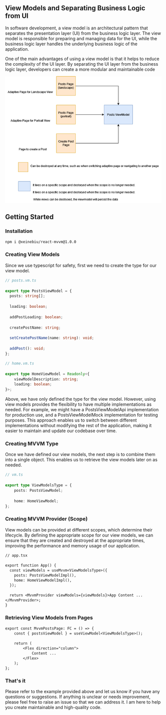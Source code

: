 ## View Models and Separating Business Logic from UI

In software development, a view model is an architectural pattern that separates the presentation layer (UI) from the business logic layer. The view model is responsible for preparing and managing data for the UI, while the business logic layer handles the underlying business logic of the application.

One of the main advantages of using a view model is that it helps to reduce the complexity of the UI layer. By separating the UI layer from the business logic layer, developers can create a more modular and maintainable code

![Diagram explained](./docs/viewmodel.drawio.png)


## Getting Started

### Installation
````shell
npm i @xeinebiu/react-mvvm@1.0.0
````

### Creating View Models
Since we use typescript for safety, first we need to create the type for our view model.

````typescript
// posts.vm.ts

export type PostsViewModel = {
  posts: string[];

  loading: boolean;

  addPostLoading: boolean;

  createPostName: string;

  setCreatePostName(name: string): void;

  addPost(): void;
};
````

````typescript
// home.vm.ts

export type HomeViewModel = Readonly<{
    viewModelDescription: string;
    loading: boolean;
}>;
````

Above, we have only defined the type for the view model. However, using view models provides the flexibility to have multiple implementations as needed. For example, we might have a PostsViewModelApi implementation for production use, and a PostsViewModelMock implementation for testing purposes. This approach enables us to switch between different implementations without modifying the rest of the application, making it easier to maintain and update our codebase over time.

### Creating MVVM Type
Once we have defined our view models, the next step is to combine them into a single object. This enables us to retrieve the view models later on as needed.

````typescript
// vm.ts

export type ViewModelsType = {
    posts: PostsViewModel;

    home: HomeViewModel;
};

````

### Creating MVVM Provider (Scope)
View models can be provided at different scopes, which determine their lifecycle. By defining the appropriate scope for our view models, we can ensure that they are created and destroyed at the appropriate times, improving the performance and memory usage of our application.

````tsx
// app.tsx

export function App() {
  const viewModels = useMvvm<ViewModelsType>({
    posts: PostsViewModelImpl(),
    home: HomeViewModelImpl(),
  });

  return <MvvmProvider viewModels={viewModels}>App Content ...</MvvmProvider>;
}

````

### Retrieving View Models from Pages
````tsx
export const MvvmPostsPage: FC = () => {
    const { postsViewModel } = useViewModel<ViewModelsType>();

    return (
        <Flex direction="column">
            Content ...
        </Flex>
    );
};
````

### That's it
Please refer to the example provided above and let us know if you have any questions or suggestions. If anything is unclear or needs improvement, please feel free to raise an issue so that we can address it. I am here to help you create maintainable and high-quality code.
